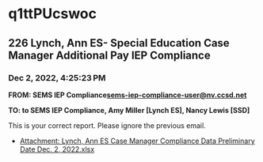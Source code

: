# q1ttPUcswoc
## 226 Lynch, Ann ES- Special Education Case Manager Additional Pay IEP Compliance
### Dec 2, 2022, 4:25:23 PM
**FROM: SEMS IEP Compliance<sems-iep-compliance-user@nv.ccsd.net>**

**TO: to SEMS IEP Compliance, Amy Miller [Lynch ES], Nancy Lewis [SSD]**


This is your correct report. Please ignore the previous email. 





* [Attachment: Lynch, Ann ES Case Manager Compliance Data Preliminary Date Dec. 2, 2022.xlsx](q1ttPUcswoc-attachment-1.xlsx)
